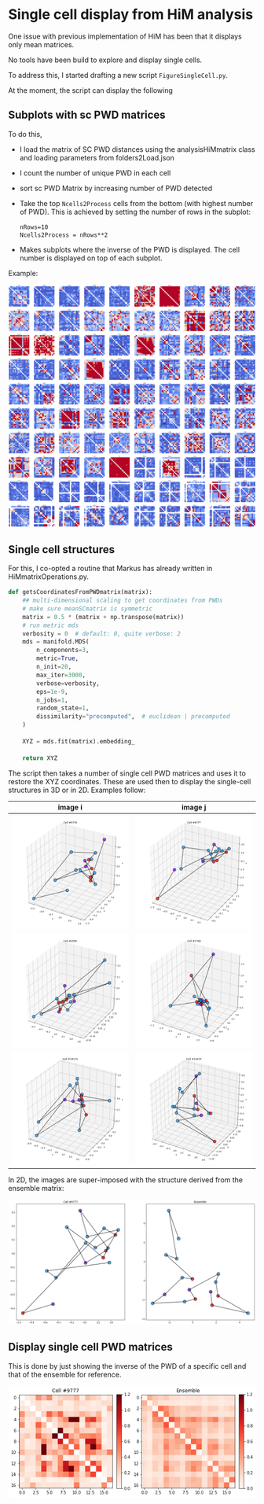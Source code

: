 # Single cell display from HiM analysis

One issue with previous implementation of HiM has been that it displays only mean matrices.

No tools have been build to explore and display single cells.

To address this, I started drafting a new script ```FigureSingleCell.py```.



At the moment, the script can display the following

## Subplots with sc PWD matrices

To do this,

- I load the matrix of SC PWD distances using the analysisHiMmatrix class and loading parameters from folders2Load.json

- I count the number of unique PWD in each cell

- sort sc PWD Matrix by increasing number of PWD detected

- Take the top ``Ncells2Process`` cells from the bottom (with highest number of PWD). This is achieved by setting the number of rows in the subplot: 

      nRows=10
      Ncells2Process = nRows**2

- Makes subplots where the inverse of the PWD is displayed. The cell number is displayed on top of each subplot.

Example:

![Figure_6](SingleCellsNatGen.assets/Figure_6.png)





## Single cell structures

For this, I co-opted a routine that Markus has already written in HiMmatrixOperations.py.

```python
def getsCoordinatesFromPWDmatrix(matrix):
    ## multi-dimensional scaling to get coordinates from PWDs
    # make sure meanSCmatrix is symmetric
    matrix = 0.5 * (matrix + np.transpose(matrix))
    # run metric mds
    verbosity = 0  # default: 0, quite verbose: 2
    mds = manifold.MDS(
        n_components=3,
        metric=True,
        n_init=20,
        max_iter=3000,
        verbose=verbosity,
        eps=1e-9,
        n_jobs=1,
        random_state=1,
        dissimilarity="precomputed",  # euclidean | precomputed
    )
    
    XYZ = mds.fit(matrix).embedding_

    return XYZ
```



The script then takes a number of single cell PWD matrices and uses it to restore the XYZ coordinates. These are used then to display the single-cell structures in 3D or in 2D. Examples follow:

| image i | image j |
| ---| ---|
| ![image-20201014180557138](SingleCellsNatGen.assets/image-20201014180557138.png) | ![image-20201014180614299](SingleCellsNatGen.assets/image-20201014180614299.png) |
|![image-20201014180639573](SingleCellsNatGen.assets/image-20201014180639573.png) | ![image-20201014180659081](SingleCellsNatGen.assets/image-20201014180659081.png)|
|![image-20201014180725309](SingleCellsNatGen.assets/image-20201014180725309.png) |![image-20201014180748368](SingleCellsNatGen.assets/image-20201014180748368.png)|

In 2D, the images are super-imposed with the structure derived from the ensemble matrix:

![Figure_8](SingleCellsNatGen.assets/Figure_8.png)



## Display single cell PWD matrices

This is done by just showing the inverse of the PWD of a specific cell and that of the ensemble for reference.

![Figure_7](SingleCellsNatGen.assets/Figure_7.png)